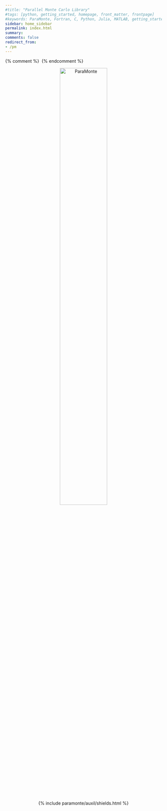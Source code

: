 ```yaml
---
#title: "Parallel Monte Carlo Library"
#tags: [python, getting_started, homepage, front_matter, frontpage]
#keywords: ParaMonte, Fortran, C, Python, Julia, MATLAB, getting_started, homepage, front_matter, frontpage
sidebar: home_sidebar
permalink: index.html
summary:
comments: false
redirect_from:
- /pm
---
```


{% comment %}
    <a href="" target="_blank"><img src="" alt="" /></a>
{% endcomment %}

<div style="display:block;text-align:center;">
    <figure>
        <a href="{{site.baseurl}}/overview/preface/">
            <img src = "{{site.baseurl}}/images/paramonte.png" alt = "ParaMonte" style="width:60%;">
        </a>
    </figure>
    {% include paramonte/auxil/shields.html %}
</div>
  
<br>
